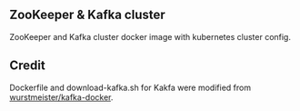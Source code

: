 ## ZooKeeper & Kafka cluster

ZooKeeper and Kafka cluster docker image with kubernetes cluster config.


Credit
----
Dockerfile and download-kafka.sh for Kakfa were modified from [wurstmeister/kafka-docker](https://github.com/wurstmeister/kafka-docker).
